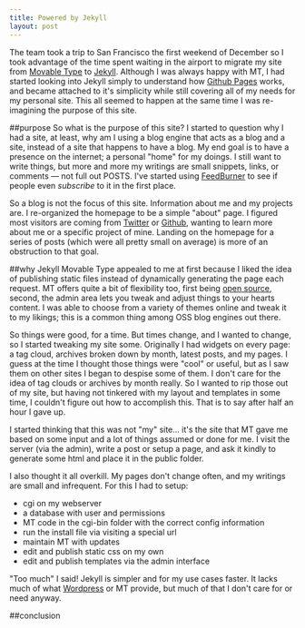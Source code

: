 ```yaml
---
title: Powered by Jekyll
layout: post
---
```


The team took a trip to San Francisco the first weekend of December so I took advantage of the time spent waiting in the airport to migrate my site from [Movable Type][1] to [Jekyll][2].  Although I was always happy with MT, I had started looking into Jekyll simply to understand how [Github Pages][3] works, and became attached to it's simplicity while still covering all of my needs for my personal site.  This all seemed to happen at the same time I was re-imagining the purpose of this site.  

##purpose
So what is the purpose of this site?  I started to question why I had a site, at least, why am I using a blog engine that acts as a blog and a site, instead of a site that happens to have a blog.  My end goal is to have a presence on the internet; a personal "home" for my doings.  I still want to write things, but more and more my writings are small snippets, links, or comments &mdash; not full out POSTS.  I've started using [FeedBurner][7] to see if people even _subscribe_ to it in the first place.  

So a blog is not the focus of this site.  Information about me and my projects are.  I re-organized the homepage to be a simple "about" page.  I figured most visitors are coming from [Twitter][4] or [Github][5], wanting to learn more about me or a specific project of mine.  Landing on the homepage for a series of posts (which were all pretty small on average) is more of an obstruction to that goal.  


##why Jekyll
Movable Type appealed to me at first because I liked the idea of publishing static files instead of dynamically generating the page each request.  MT offers quite a bit of flexibility too, first being [open source][6], second, the admin area lets you tweak and adjust things to your hearts content.  I was able to choose from a variety of themes online and tweak it to my likings; this is a common thing among OSS blog engines out there.  

So things were good, for a time.  But times change, and I wanted to change, so I started tweaking my site some.  Originally I had widgets on every page: a tag cloud, archives broken down by month, latest posts, and my pages.  I guess at the time I thought those things were "cool" or useful, but as I saw them on other sites I began to despise some of them.  I don't care for the idea of tag clouds or archives by month really.  So I wanted to rip those out of my site, but having not tinkered with my layout and templates in some time, I couldn't figure out how to accomplish this.  That is to say after half an hour I gave up.  

I started thinking that this was not "my" site... it's the site that MT gave me based on some input and a lot of things assumed or done for me.  I visit the server (via the admin), write a post or setup a page, and ask it kindly to generate some html and place it in the public folder.  

I also thought it all overkill.  My pages don't change often, and my writings are small and infrequent.  For this I had to setup:

- cgi on my webserver
- a database with user and permissions
- MT code in the cgi-bin folder with the correct config information
- run the install file via visiting a special url
- maintain MT with updates
- edit and publish static css on my own
- edit and publish templates via the admin interface

"Too much" I said!  Jekyll is simpler and for my use cases faster.  It lacks much of what [Wordpress][8] or MT provide, but much of that I don't care for or need anyway.  


##conclusion

[1]: http://www.movabletype.org/
[2]: https://github.com/mojombo/jekyll
[3]: http://pages.github.com/
[4]: http://twitter.com/ctshryock
[5]: http://github.com/ctshryock
[6]: http://www.movabletype.org/opensource
[7]: http://feedburner.google.com
[8]: http://wordpress.org
